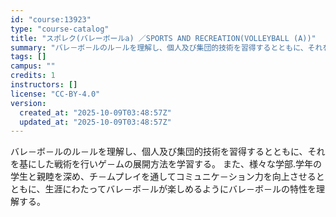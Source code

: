 ```yaml
---
id: "course:13923"
type: "course-catalog"
title: "スポレク(バレーボールa) ／SPORTS AND RECREATION(VOLLEYBALL (A))"
summary: "バレ－ボ－ルのル－ルを理解し、個人及び集団的技術を習得するとともに、それを基にした戦術を行いゲ－ムの展開方法を学習する。 また、様々な学部.学年の学生と親睦を深め、チ－ムプレイを通してコミュニケ－ション力を向上させるとともに、生涯にわたって…"
tags: []
campus: ""
credits: 1
instructors: []
license: "CC-BY-4.0"
version:
  created_at: "2025-10-09T03:48:57Z"
  updated_at: "2025-10-09T03:48:57Z"
---
```

バレ－ボ－ルのル－ルを理解し、個人及び集団的技術を習得するとともに、それを基にした戦術を行いゲ－ムの展開方法を学習する。 また、様々な学部.学年の学生と親睦を深め、チ－ムプレイを通してコミュニケ－ション力を向上させるとともに、生涯にわたってバレ－ボ－ルが楽しめるようにバレ－ボ－ルの特性を理解する。
